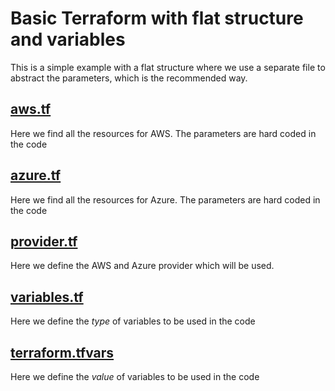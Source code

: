 # Basic Terraform with flat structure and variables
This is a simple example with a flat structure where we use a separate file to abstract the parameters, which is the recommended way.

## [aws.tf](aws.tf)
Here we find all the resources for AWS. The parameters are hard coded in the code

## [azure.tf](azure.tf)
Here we find all the resources for Azure. The parameters are hard coded in the code

## [provider.tf](provider.tf)
Here we define the AWS and Azure provider which will be used.

## [variables.tf](variables.tf)
Here we define the *type* of variables to be used in the code

## [terraform.tfvars](terraform.tfvars)
Here we define the *value* of variables to be used in the code